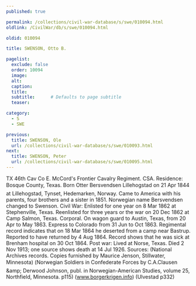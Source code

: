 ```yaml
---
published: true

permalink: /collections/civil-war-database/s/swe/010094.html
oldlink: /CivilWar/db/s/swe/010094.html

oldid: 010094

title: SWENSON, Otto B.

pagelist:
  exclude: false
  order: 10094
  image: 
  alt:
  caption:
  title:
  subtitle:      # Defaults to page subtitle
  teaser:

category: 
  - S 
  - SWE

previous:
  title: SWENSON, Ole
  url: /collections/civil-war-database/s/swe/010093.html  
next:
  title: SWENSON, Peter
  url: /collections/civil-war-database/s/swe/010095.html   
---
```

TX 46th Cav Co E. McCord&#39;s Frontier Cavalry Regiment. CSA. Residence: Bosque County, Texas. Born &#147;Otter Bersvendsen Lillehogstad&#148; on 21 Apr 1844 at Lillehogstad, Tynset, Hedemarken, Norway. Came to America with his parents, four brothers and a sister in 1851. Norwegian name Bersvendsen changed to Swenson. Civil War: Enlisted for one year on 8 Mar 1862 at Stephenville, Texas. Reenlisted for three years or the war on 20 Dec 1862 at Camp Salmon, Texas. Corporal. On wagon guard to Austin, Texas, from 20 Apr to May 1863. Express to Colorado from 31 Jun to Oct 1863. Regimental record indicates that on 18 Mar 1864 he deserted from a camp near Bastrup. Reported to have returned by 4 Aug 1864. Record shows that he was sick at Brenham hospital on 30 Oct 1864. Post war: Lived at Norse, Texas. Died 2 Nov 1913; one source shows death at 14 Jul 1926. Sources: (National Archives records. Copies furnished by Maurice Jenson, Stillwater, Minnesota) (&#147;Norwegian Soldiers in Confederate Forces&#148; by C.A.Clausen &amp;amp; Derwood Johnson, publ. in Norwegian-American Studies, volume 25, Northfield, Minnesota. p115) (www.borgerkrigen.info) (Ulvestad p332)